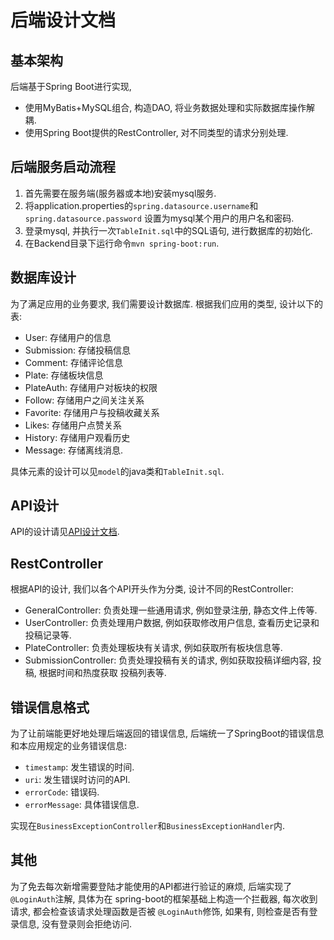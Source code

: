 # 后端设计文档

## 基本架构

后端基于Spring Boot进行实现,

- 使用MyBatis+MySQL组合, 构造DAO, 将业务数据处理和实际数据库操作解耦.
- 使用Spring Boot提供的RestController, 对不同类型的请求分别处理.

## 后端服务启动流程

1. 首先需要在服务端(服务器或本地)安装mysql服务.
2. 将application.properties的`spring.datasource.username`和`spring.datasource.password`
设置为mysql某个用户的用户名和密码.
3. 登录mysql, 并执行一次`TableInit.sql`中的SQL语句, 进行数据库的初始化. 
4. 在Backend目录下运行命令`mvn spring-boot:run`.

## 数据库设计

为了满足应用的业务要求, 我们需要设计数据库. 根据我们应用的类型, 设计以下的表:

- User: 存储用户的信息
- Submission: 存储投稿信息
- Comment: 存储评论信息
- Plate: 存储板块信息
- PlateAuth: 存储用户对板块的权限
- Follow: 存储用户之间关注关系
- Favorite: 存储用户与投稿收藏关系
- Likes: 存储用户点赞关系
- History: 存储用户观看历史
- Message: 存储离线消息.

具体元素的设计可以见`model`的java类和`TableInit.sql`.

## API设计

API的设计请见[API设计文档](https://demo.codimd.org/4I10LJ06RM2naRtCc9Qr_w?both).

## RestController

根据API的设计, 我们以各个API开头作为分类, 设计不同的RestController:

- GeneralController: 负责处理一些通用请求, 例如登录注册, 静态文件上传等.
- UserController: 负责处理用户数据, 例如获取修改用户信息, 查看历史记录和投稿记录等.
- PlateController: 负责处理板块有关请求, 例如获取所有板块信息等.
- SubmissionController: 负责处理投稿有关的请求, 例如获取投稿详细内容, 投稿, 根据时间和热度获取
投稿列表等.

## 错误信息格式

为了让前端能更好地处理后端返回的错误信息, 后端统一了SpringBoot的错误信息和本应用规定的业务错误信息:

- `timestamp`: 发生错误的时间.
- `uri`: 发生错误时访问的API.
- `errorCode`: 错误码.
- `errorMessage`: 具体错误信息.

实现在`BusinessExceptionController`和`BusinessExceptionHandler`内.

## 其他

为了免去每次新增需要登陆才能使用的API都进行验证的麻烦, 后端实现了`@LoginAuth`注解, 具体为在
spring-boot的框架基础上构造一个拦截器, 每次收到请求, 都会检查该请求处理函数是否被
`@LoginAuth`修饰, 如果有, 则检查是否有登录信息, 没有登录则会拒绝访问.